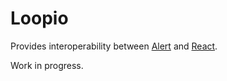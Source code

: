 Loopio
======

Provides interoperability between [Alert](https://github.com/rdlowrey/Alert) and [React](https://github.com/reactphp/react).

Work in progress.